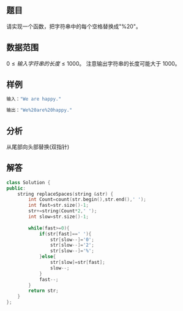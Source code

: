 ## **题目**
请实现一个函数，把字符串中的每个空格替换成"%20"。

## **数据范围**
$0≤ 输入字符串的长度 ≤1000。$
注意输出字符串的长度可能大于 1000。

## **样例**
```c++
输入："We are happy."

输出："We%20are%20happy."
```

## **分析**
从尾部向头部替换(双指针)

## **解答**
```c++
class Solution {
public:
    string replaceSpaces(string &str) {
        int Count=count(str.begin(),str.end(),' ');
        int fast=str.size()-1;
        str+=string(Count*2,' ');
        int slow=str.size()-1;
        
        while(fast>=0){
            if(str[fast]==' '){
                str[slow--]='0';
                str[slow--]='2';
                str[slow--]='%';
            }else{
                str[slow]=str[fast];
                slow--;
            }
            fast--;
        }
        return str;
    }
};

```